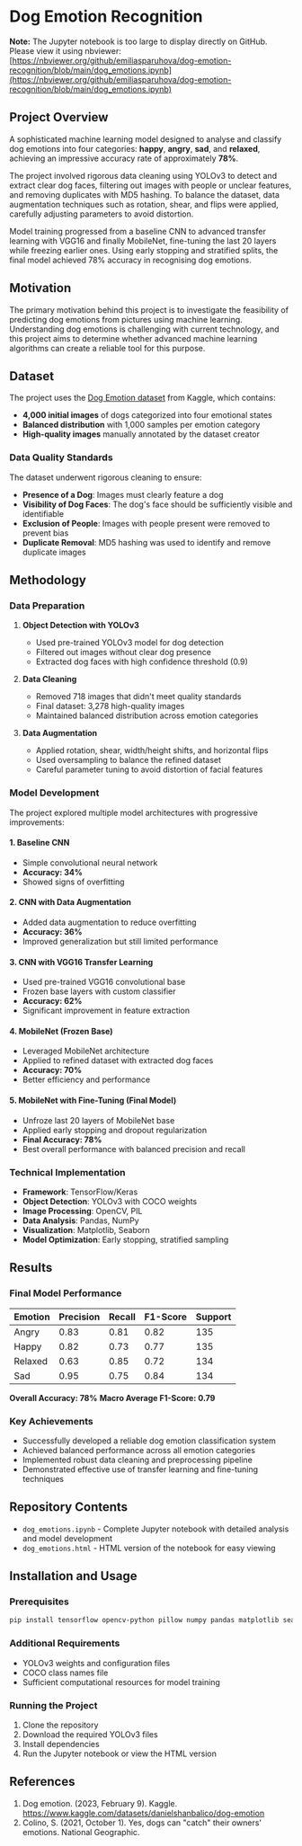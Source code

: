 # Dog Emotion Recognition

**Note:** The Jupyter notebook is too large to display directly on GitHub. Please view it using nbviewer: [https://nbviewer.org/github/emiliasparuhova/dog-emotion-recognition/blob/main/dog_emotions.ipynb](https://nbviewer.org/github/emiliasparuhova/dog-emotion-recognition/blob/main/dog_emotions.ipynb)

## Project Overview

A sophisticated machine learning model designed to analyse and classify dog emotions into four categories: **happy**, **angry**, **sad**, and **relaxed**, achieving an impressive accuracy rate of approximately **78%**.

The project involved rigorous data cleaning using YOLOv3 to detect and extract clear dog faces, filtering out images with people or unclear features, and removing duplicates with MD5 hashing. To balance the dataset, data augmentation techniques such as rotation, shear, and flips were applied, carefully adjusting parameters to avoid distortion.

Model training progressed from a baseline CNN to advanced transfer learning with VGG16 and finally MobileNet, fine-tuning the last 20 layers while freezing earlier ones. Using early stopping and stratified splits, the final model achieved 78% accuracy in recognising dog emotions.

## Motivation

The primary motivation behind this project is to investigate the feasibility of predicting dog emotions from pictures using machine learning. Understanding dog emotions is challenging with current technology, and this project aims to determine whether advanced machine learning algorithms can create a reliable tool for this purpose.

## Dataset

The project uses the [Dog Emotion dataset](https://www.kaggle.com/datasets/danielshanbalico/dog-emotion) from Kaggle, which contains:
- **4,000 initial images** of dogs categorized into four emotional states
- **Balanced distribution** with 1,000 samples per emotion category
- **High-quality images** manually annotated by the dataset creator

### Data Quality Standards

The dataset underwent rigorous cleaning to ensure:
- **Presence of a Dog**: Images must clearly feature a dog
- **Visibility of Dog Faces**: The dog's face should be sufficiently visible and identifiable
- **Exclusion of People**: Images with people present were removed to prevent bias
- **Duplicate Removal**: MD5 hashing was used to identify and remove duplicate images

## Methodology

### Data Preparation

1. **Object Detection with YOLOv3**
   - Used pre-trained YOLOv3 model for dog detection
   - Filtered out images without clear dog presence
   - Extracted dog faces with high confidence threshold (0.9)

2. **Data Cleaning**
   - Removed 718 images that didn't meet quality standards
   - Final dataset: 3,278 high-quality images
   - Maintained balanced distribution across emotion categories

3. **Data Augmentation**
   - Applied rotation, shear, width/height shifts, and horizontal flips
   - Used oversampling to balance the refined dataset
   - Careful parameter tuning to avoid distortion of facial features

### Model Development

The project explored multiple model architectures with progressive improvements:

#### 1. Baseline CNN
- Simple convolutional neural network
- **Accuracy: 34%**
- Showed signs of overfitting

#### 2. CNN with Data Augmentation
- Added data augmentation to reduce overfitting
- **Accuracy: 36%**
- Improved generalization but still limited performance

#### 3. CNN with VGG16 Transfer Learning
- Used pre-trained VGG16 convolutional base
- Frozen base layers with custom classifier
- **Accuracy: 62%**
- Significant improvement in feature extraction

#### 4. MobileNet (Frozen Base)
- Leveraged MobileNet architecture
- Applied to refined dataset with extracted dog faces
- **Accuracy: 70%**
- Better efficiency and performance

#### 5. MobileNet with Fine-Tuning (Final Model)
- Unfroze last 20 layers of MobileNet base
- Applied early stopping and dropout regularization
- **Final Accuracy: 78%**
- Best overall performance with balanced precision and recall

### Technical Implementation

- **Framework**: TensorFlow/Keras
- **Object Detection**: YOLOv3 with COCO weights
- **Image Processing**: OpenCV, PIL
- **Data Analysis**: Pandas, NumPy
- **Visualization**: Matplotlib, Seaborn
- **Model Optimization**: Early stopping, stratified sampling

## Results

### Final Model Performance

| Emotion | Precision | Recall | F1-Score | Support |
|---------|-----------|--------|----------|---------|
| Angry   | 0.83      | 0.81   | 0.82     | 135     |
| Happy   | 0.82      | 0.73   | 0.77     | 135     |
| Relaxed | 0.63      | 0.85   | 0.72     | 134     |
| Sad     | 0.95      | 0.75   | 0.84     | 134     |

**Overall Accuracy: 78%**
**Macro Average F1-Score: 0.79**

### Key Achievements

- Successfully developed a reliable dog emotion classification system
- Achieved balanced performance across all emotion categories
- Implemented robust data cleaning and preprocessing pipeline
- Demonstrated effective use of transfer learning and fine-tuning techniques

## Repository Contents

- `dog_emotions.ipynb` - Complete Jupyter notebook with detailed analysis and model development
- `dog_emotions.html` - HTML version of the notebook for easy viewing

## Installation and Usage

### Prerequisites

```bash
pip install tensorflow opencv-python pillow numpy pandas matplotlib seaborn scikit-learn
```

### Additional Requirements

- YOLOv3 weights and configuration files
- COCO class names file
- Sufficient computational resources for model training

### Running the Project

1. Clone the repository
2. Download the required YOLOv3 files
3. Install dependencies
4. Run the Jupyter notebook or view the HTML version

## References

1. Dog emotion. (2023, February 9). Kaggle. https://www.kaggle.com/datasets/danielshanbalico/dog-emotion
2. Colino, S. (2021, October 1). Yes, dogs can "catch" their owners' emotions. National Geographic.

